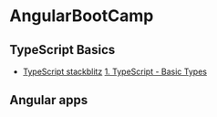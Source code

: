 # AngularBootCamp

## TypeScript Basics
* [TypeScript stackblitz](https://stackblitz.com/@benjavicha1)
  [1. TypeScript - Basic Types](https://stackblitz.com/edit/typescript-basic-types)

## Angular apps

